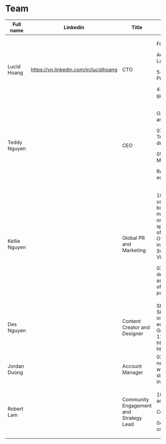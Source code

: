 # Team



<table><thead><tr><th width="152">Full name</th><th>Linkedin</th><th width="146">Title</th><th>Experience</th></tr></thead><tbody><tr><td>Lucid Hoang</td><td><a href="https://vn.linkedin.com/in/lucidhoang">https://vn.linkedin.com/in/lucidhoang</a></td><td>CTO</td><td><p>Founder at UFIN</p><p>Advisor at Jeritex Advisor at Moniwar Latoken Vietnam Country Manager</p><p>5+ years of experience as Blockchain Project Manager.</p><p>4+ years of experience in entertainment games development for Asia market</p></td></tr><tr><td>Teddy Nguyen</td><td></td><td>CEO</td><td><p>Operating 2 traditional businesses in tourism and personal rental real estate</p><p>07 years of experience in Crypto investment. Training self-development thinking and team development</p><p>05 years of management in the field of ADS Marketing (website, youtube, Facebook)</p><p>Running development cryptof.ventures, ecoinbanks.com</p></td></tr><tr><td>Kellie Nguyen</td><td></td><td>Global PR and Marketing</td><td><p>10 years of experience in Digital Marketing, used to work in Media position (running ads, booking KOL, booking newspapers, monitoring KPIs...) for P2P Digital Agency, one of the big agencies in Vietnam specializing in Branding. Marketing Manager of Ben Thanh Invest Real Estate Company. Owning an advertising agency - specializing in Branding for Brands such as Tan Son Nhat, Sweethome Bakery, Hy Lam Mon, Botani Vietnam...</p><p>03 years of experience participating in the development of a number of Crypto projects as a bridge between founders and a number of exchanges as well as international partners to expand foreign relations.</p></td></tr><tr><td>Des Nguyen</td><td></td><td>Content Creator and Designer</td><td>Studying FPT Arena Hanoi 2006-2009 Skills: designing and building brand identity images, websites, ladipage, figma…. Design editing, After Effects video, Adobe Premiere. Graphic design Photoshop, Adobe Illustrator. 11 years design experience. Projects done: https://www.behance.net/Dzungnm084 https://www.facebook.com/thietkebannerpro</td></tr><tr><td>Jordan Duong</td><td></td><td>Account Manager</td><td>03 years of experience in managing social networks (youtube, tiktok, facebook) Having worked in marketing for 3 years at VTV3 TV station 2 years of experience in crypto investment</td></tr><tr><td>Robert Lam</td><td></td><td>Community Engagement and Strategy Lead</td><td><p>10 years of experience in website administration, content, SEO.</p><p>Co-founder at CryptoF.Ventures.</p><p>04 years of experience investing cryptocurrency news in Vietnam.</p></td></tr></tbody></table>
